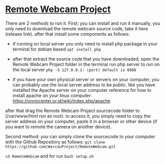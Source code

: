 # [Remote Webcam Project](https://github.com/WarceuProject/RemoteWebcam)
There are 2 methods to run it.
First: you can install and run it manually, you only need to download the remote webcam source code, take it here (release link). 
after that install some components as follows:
- if running on local server you only need to install php package in your terminal for debian based `apt install php`
- after that extract the source code that you have downloaded, open the Remote Webcam Project folder in the terminal run php server to run on the local server `php -S 127.0.0.1: (port) default is 8080`

- if you have your own physical server or servers on your computer, you can probably use the local server address to be public. like you have installed the Apache server on your computer
reference for how to install apache on your linux computer: https://onnocenter.or.id/wiki/index.php/apache

after that drag the Remote Webcam Project sourcecode folder to (/var/www/html
run as root).
to access it, you simply need to copy the server address on your computer, paste it in a browser or other device (if you want to remote the camera on another device).

Second method: you can simply clone the sourcecode to your computer with the Github Repository
as follows: `git clone https://github.com/WarceuProject/RemoteWebcam.git`

`cd RemoteWebcam`
and for run
`bash setup.sh`
